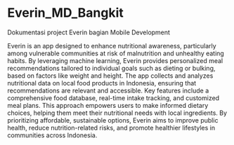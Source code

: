 # Everin_MD_Bangkit
Dokumentasi project Everin bagian Mobile Development

<p> Everin is an app designed to enhance nutritional awareness, particularly among vulnerable communities at risk of malnutrition and unhealthy eating habits. By leveraging machine learning, Everin provides personalized meal recommendations tailored to individual goals such as dieting or bulking, based on factors like weight and height. The app collects and analyzes nutritional data on local food products in Indonesia, ensuring that recommendations are relevant and accessible. Key features include a comprehensive food database, real-time intake tracking, and customized meal plans. This approach empowers users to make informed dietary choices, helping them meet their nutritional needs with local ingredients. By prioritizing affordable, sustainable options, Everin aims to improve public health, reduce nutrition-related risks, and promote healthier lifestyles in communities across Indonesia.</p>
